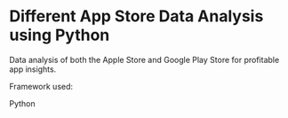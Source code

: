 # Different App Store Data Analysis using Python

Data analysis of both the Apple Store and Google Play Store for profitable app insights. 

Framework used:

Python

